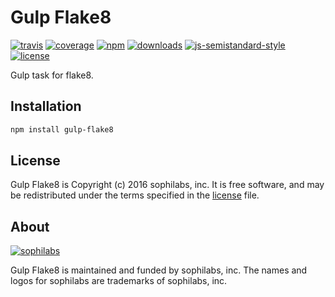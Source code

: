# Gulp Flake8

[![travis][travis-image]][travis-url]
[![coverage][coveralls-image]][coveralls-url]
[![npm][npm-image]][npm-url]
[![downloads][downloads-image]][downloads-url]
[![js-semistandard-style][semi-image]][semi-url]
[![license][license-image]][license-url]

Gulp task for flake8.

## Installation

```bash
npm install gulp-flake8
```

## License

Gulp Flake8 is Copyright (c) 2016 sophilabs, inc. It is free software, and may be
redistributed under the terms specified in the [license] file.

## About

[![sophilabs][sophilabs-image]][sophilabs-url]

Gulp Flake8 is maintained and funded by sophilabs, inc. The names and logos for
sophilabs are trademarks of sophilabs, inc.

[license]: /LICENSE
[sophilabs-image]: https://res.cloudinary.com/jsconfuy/image/upload/c_pad,f_auto,h_200,w_200,e_trim/v1426608244/xuwbunompvfjaxuazlwo.png
[sophilabs-url]: https://sophilabs.co
[travis-image]: https://img.shields.io/travis/sophilabs/gulp-flake8.svg?style=flat-square
[travis-url]: https://travis-ci.org/sophilabs/gulp-flake8
[npm-image]: https://img.shields.io/npm/v/gulp-flake8.svg?style=flat-square
[npm-url]: https://npmjs.org/packge/gulp-flake8
[downloads-image]: https://img.shields.io/npm/dm/gulp-flake8.svg?style=flat-square
[downloads-url]: https://npmjs.org/package/gulp-flake8
[semi-image]: https://img.shields.io/badge/code%20style-semistandard-brightgreen.svg?style=flat-square
[semi-url]: https://github.com/Flet/semistandard
[coveralls-image]: https://img.shields.io/coveralls/sophilabs/gulp-flake8.svg?style=flat-square
[coveralls-url]: https://coveralls.io/github/sophilabs/gulp-flake8?branch=master
[license-image]: https://img.shields.io/github/license/sophilabs/gulp-flake8.svg?style=flat-square
[license-url]: /LICENSE
